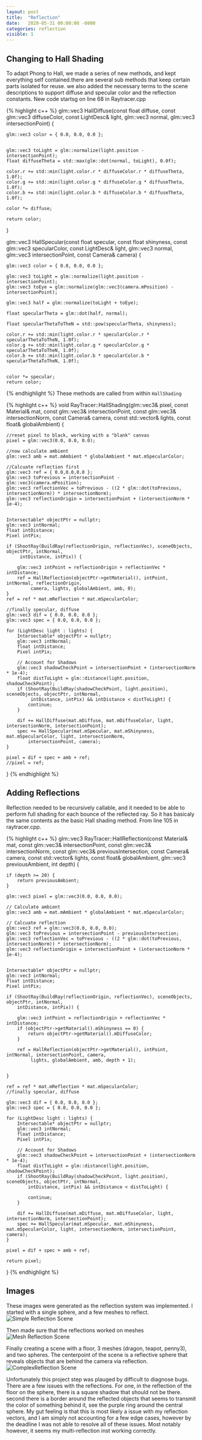 ```yaml
---
layout: post
title:  "Reflection"
date:   2020-05-31 00:00:00 -0800
categories: reflection 
visible: 1
---
```


## Changing to Hall Shading
To adapt Phong to Hall, we made a series of  new methods, and kept everything self contained.there are several sub methods that keep certain parts isolated for reuse. we also added the necessary terms to the scene descriptions to support diffuse and specular color and the reflection constants. New code startsg on line 68 in Raytracer.cpp 

{% highlight c++ %}
glm::vec3 HallDiffuse(const float diffuse, const glm::vec3 diffuseColor, const LightDesc& light, 
      glm::vec3 normal, glm::vec3 intersectionPoint) {

    glm::vec3 color = { 0.0, 0.0, 0.0 };


    glm::vec3 toLight = glm::normalize(light.position - intersectionPoint);
    float diffuseTheta = std::max(glm::dot(normal, toLight), 0.0f);

    color.r += std::min(light.color.r * diffuseColor.r * diffuseTheta, 1.0f);
    color.g += std::min(light.color.g * diffuseColor.g * diffuseTheta, 1.0f);
    color.b += std::min(light.color.b * diffuseColor.b * diffuseTheta, 1.0f);

    color *= diffuse;

    return color;
}

glm::vec3 HallSpecular(const float specular, const float shinyness, const glm::vec3 specularColor,
     const LightDesc& light, glm::vec3 normal, glm::vec3 intersectionPoint, const Camera& camera) {

    glm::vec3 color = { 0.0, 0.0, 0.0 };

    glm::vec3 toLight = glm::normalize(light.position - intersectionPoint);
    glm::vec3 toEye = glm::normalize(glm::vec3(camera.mPosition) - intersectionPoint);

    glm::vec3 half = glm::normalize(toLight + toEye);

    float specularTheta = glm::dot(half, normal);

    float specularThetaToTheN = std::pow(specularTheta, shinyness);

    color.r += std::min(light.color.r * specularColor.r * specularThetaToTheN, 1.0f);
    color.g += std::min(light.color.g * specularColor.g * specularThetaToTheN, 1.0f);
    color.b += std::min(light.color.b * specularColor.b * specularThetaToTheN, 1.0f);


    color *= specular;
    return color;
{% endhighlight %}
 These methods are called from within `HallShading`

{% highlight c++ %}
 void RayTracer::HallShading(glm::vec3& pixel, const Material& mat, const glm::vec3& intersectionPoint,
     const glm::vec3& intersectionNorm, const Camera& camera, const std::vector<LightDesc>& lights,
     const float& globalAmbient) {

    //reset pixel to black, working with a "blank" canvas
    pixel = glm::vec3(0.0, 0.0, 0.0);

    //now calculate ambient
    glm::vec3 amb = mat.mAmbient * globalAmbient * mat.mSpecularColor;

    //Calcuate reflection first
    glm::vec3 ref = { 0.0,0.0,0.0 };
    glm::vec3 toPrevious = intersectionPoint - glm::vec3(camera.mPosition);
    glm::vec3 reflectionVec = toPrevious - ((2 * glm::dot(toPrevious, intersectionNorm)) * intersectionNorm);
    glm::vec3 reflectionOrigin = intersectionPoint + (intersectionNorm * 1e-4);


    Intersectable* objectPtr = nullptr;
    glm::vec3 intNormal;
    float intDistance;
    Pixel intPix;

    if (ShootRay(BuildRay(reflectionOrigin, reflectionVec), sceneObjects, objectPtr, intNormal, 
         intDistance, intPix)) {

        glm::vec3 intPoint = reflectionOrigin + reflectionVec * intDistance;
        ref = HallReflection(objectPtr->getMaterial(), intPoint, intNormal, reflectionOrigin, 
             camera, lights, globalAmbient, amb, 0);
    }
    ref = ref * mat.mReflection * mat.mSpecularColor;

    //finally specular, diffuse
    glm::vec3 dif = { 0.0, 0.0, 0.0 };
    glm::vec3 spec = { 0.0, 0.0, 0.0 };

    for (LightDesc light : lights) {
        Intersectable* objectPtr = nullptr;
        glm::vec3 intNormal;
        float intDistance;
        Pixel intPix;

        // Account for Shadows
        glm::vec3 shadowCheckPoint = intersectionPoint + (intersectionNorm * 1e-4);
        float distToLight = glm::distance(light.position, shadowCheckPoint);
        if (ShootRay(BuildRay(shadowCheckPoint, light.position), sceneObjects, objectPtr, intNormal, 
             intDistance, intPix) && intDistance < distToLight) {
            continue;
        }

        dif += HallDiffuse(mat.mDiffuse, mat.mDiffuseColor, light, intersectionNorm, intersectionPoint);
        spec += HallSpecular(mat.mSpecular, mat.mShinyness, mat.mSpecularColor, light, intersectionNorm, 
            intersectionPoint, camera);
    }

    pixel = dif + spec + amb + ref;
    //pixel = ref;
}
{% endhighlight %} 


## Adding Reflections

Reflection needed to be recursively callable, and it needed to be able to perform full shading for each bounce of the reflected ray. So it has basicaly the same contents as the basic Hall shading method. From line 105 in raytracer.cpp. 


{% highlight c++ %}
glm::vec3 RayTracer::HallReflection(const Material& mat, const glm::vec3& intersectionPoint, 
     const glm::vec3& intersectionNorm, const glm::vec3& previousIntersection, 
     const Camera& camera, const std::vector<LightDesc>& lights, const float& globalAmbient,
     glm::vec3 previousAmbient, int depth) {

    if (depth >= 20) {
        return previousAmbient;
    }

    glm::vec3 pixel = glm::vec3(0.0, 0.0, 0.0);

    // Calculate ambient
    glm::vec3 amb = mat.mAmbient * globalAmbient * mat.mSpecularColor;

    // Calcuate reflection
    glm::vec3 ref = glm::vec3(0.0, 0.0, 0.0);
    glm::vec3 toPrevious = intersectionPoint - previousIntersection;
    glm::vec3 reflectionVec = toPrevious - ((2 * glm::dot(toPrevious, intersectionNorm)) * intersectionNorm);
    glm::vec3 reflectionOrigin = intersectionPoint + (intersectionNorm * 1e-4);


    Intersectable* objectPtr = nullptr;
    glm::vec3 intNormal;
    float intDistance;
    Pixel intPix;

    if (ShootRay(BuildRay(reflectionOrigin, reflectionVec), sceneObjects, objectPtr, intNormal, 
        intDistance, intPix)) {

        glm::vec3 intPoint = reflectionOrigin + reflectionVec * intDistance;
        if (objectPtr->getMaterial().mShinyness == 0) {
            return objectPtr->getMaterial().mDiffuseColor;
        }

        ref = HallReflection(objectPtr->getMaterial(), intPoint, intNormal, intersectionPoint, camera, 
             lights, globalAmbient, amb, depth + 1);


    }

    ref = ref * mat.mReflection * mat.mSpecularColor;
    //finally specular, diffuse

    glm::vec3 dif = { 0.0, 0.0, 0.0 };
    glm::vec3 spec = { 0.0, 0.0, 0.0 };

    for (LightDesc light : lights) {
        Intersectable* objectPtr = nullptr;
        glm::vec3 intNormal;
        float intDistance;
        Pixel intPix;

        // Account for Shadows
        glm::vec3 shadowCheckPoint = intersectionPoint + (intersectionNorm * 1e-4);
        float distToLight = glm::distance(light.position, shadowCheckPoint);
        if (ShootRay(BuildRay(shadowCheckPoint, light.position), sceneObjects, objectPtr, intNormal, 
            intDistance, intPix) && intDistance < distToLight) {

            continue;
        }

        dif += HallDiffuse(mat.mDiffuse, mat.mDiffuseColor, light, intersectionNorm, intersectionPoint);
        spec += HallSpecular(mat.mSpecular, mat.mShinyness, mat.mSpecularColor, light, intersectionNorm, intersectionPoint, camera);
    }

    pixel = dif + spec + amb + ref;

    return pixel;
}
{% endhighlight %}


## Images

These images were generated as the reflection system was implemented. I started with a single sphere, and a few meshes to reflect. 
![Simple Reflection Scene](/cs636-advanced-rendering-techniques/images/HW_6/basic-reflection.png)

Then made sure that the reflections worked on meshes
![Mesh Reflection Scene](/cs636-advanced-rendering-techniques/images/HW_6/blobby-reflection.png)

Finally creating a scene with a floor, 3 meshes (dragon, teapot, penny3), and two spheres. The centerpoint of the scene is a reflective sphere that reveals objects that are behind the camera via reflection. 
![ComplexReflection Scene](/cs636-advanced-rendering-techniques/images/HW_6/complex-reflection.png)

Unfortunately this project step was plauged by difficult to diagnose bugs. There are a few issues with the reflections. For one, in the reflection of the floor on the sphere, there is a square shadow that should not be there. second there is a border around the reflected objects that seems to transmit the color of something behind it, see the purple ring around the central sphere. My gut feeling is that this is most likely a issue with my reflection vectors, and I am simply not accounting for a few edge cases, however by the deadline I was not able to resolve all of these issues. Most notably however, it seems my multi-reflection inst working correctly.